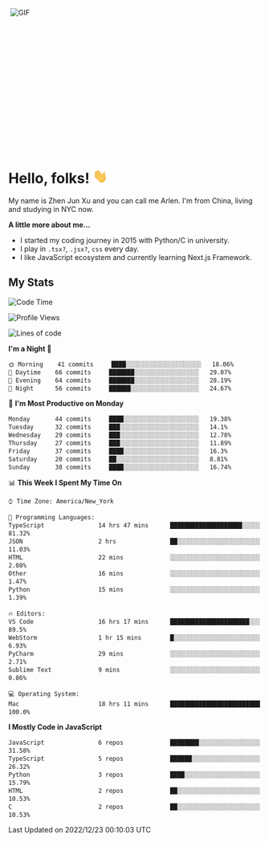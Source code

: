 <img align="right" alt="GIF" src="https://media.giphy.com/media/xUA7bdpLxQhsSQdyog/giphy.gif" width="500" height="320" />

# Hello, folks! <img src="https://raw.githubusercontent.com/arlenxuzj/arlenxuzj/master/assets/wave.gif" width="30px">

My name is Zhen Jun Xu and you can call me Arlen. I'm from China, living and studying in NYC now.

**A little more about me...**

 - I started my coding journey in 2015 with Python/C in university.
 - I play in `.tsx?`, `.jsx?`, `css` every day.
 - I like JavaScript ecosystem and currently learning Next.js Framework.

## My Stats

<!--START_SECTION:waka-->
![Code Time](http://img.shields.io/badge/Code%20Time-2%2C762%20hrs%2031%20mins-blue)

![Profile Views](http://img.shields.io/badge/Profile%20Views-1-blue)

![Lines of code](https://img.shields.io/badge/From%20Hello%20World%20I%27ve%20Written-284%20Thousand%20lines%20of%20code-blue)

**I'm a Night 🦉** 

```text
🌞 Morning    41 commits     ████░░░░░░░░░░░░░░░░░░░░░   18.06% 
🌆 Daytime    66 commits     ███████░░░░░░░░░░░░░░░░░░   29.07% 
🌃 Evening    64 commits     ███████░░░░░░░░░░░░░░░░░░   28.19% 
🌙 Night      56 commits     ██████░░░░░░░░░░░░░░░░░░░   24.67%

```
📅 **I'm Most Productive on Monday** 

```text
Monday       44 commits     ████░░░░░░░░░░░░░░░░░░░░░   19.38% 
Tuesday      32 commits     ███░░░░░░░░░░░░░░░░░░░░░░   14.1% 
Wednesday    29 commits     ███░░░░░░░░░░░░░░░░░░░░░░   12.78% 
Thursday     27 commits     ███░░░░░░░░░░░░░░░░░░░░░░   11.89% 
Friday       37 commits     ████░░░░░░░░░░░░░░░░░░░░░   16.3% 
Saturday     20 commits     ██░░░░░░░░░░░░░░░░░░░░░░░   8.81% 
Sunday       38 commits     ████░░░░░░░░░░░░░░░░░░░░░   16.74%

```


📊 **This Week I Spent My Time On** 

```text
⌚︎ Time Zone: America/New_York

💬 Programming Languages: 
TypeScript               14 hrs 47 mins      ████████████████████░░░░░   81.32% 
JSON                     2 hrs               ██░░░░░░░░░░░░░░░░░░░░░░░   11.03% 
HTML                     22 mins             ░░░░░░░░░░░░░░░░░░░░░░░░░   2.08% 
Other                    16 mins             ░░░░░░░░░░░░░░░░░░░░░░░░░   1.47% 
Python                   15 mins             ░░░░░░░░░░░░░░░░░░░░░░░░░   1.39%

🔥 Editors: 
VS Code                  16 hrs 17 mins      ██████████████████████░░░   89.5% 
WebStorm                 1 hr 15 mins        █░░░░░░░░░░░░░░░░░░░░░░░░   6.93% 
PyCharm                  29 mins             ░░░░░░░░░░░░░░░░░░░░░░░░░   2.71% 
Sublime Text             9 mins              ░░░░░░░░░░░░░░░░░░░░░░░░░   0.86%

💻 Operating System: 
Mac                      18 hrs 11 mins      █████████████████████████   100.0%

```

**I Mostly Code in JavaScript** 

```text
JavaScript               6 repos             ████████░░░░░░░░░░░░░░░░░   31.58% 
TypeScript               5 repos             ██████░░░░░░░░░░░░░░░░░░░   26.32% 
Python                   3 repos             ████░░░░░░░░░░░░░░░░░░░░░   15.79% 
HTML                     2 repos             ██░░░░░░░░░░░░░░░░░░░░░░░   10.53% 
C                        2 repos             ██░░░░░░░░░░░░░░░░░░░░░░░   10.53%

```



 Last Updated on 2022/12/23 00:10:03 UTC
<!--END_SECTION:waka-->
